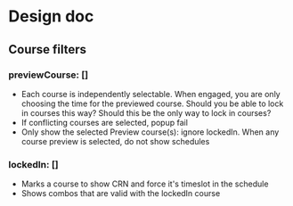 Design doc
==========

## Course filters

### previewCourse: []

- Each course is independently selectable. When engaged, you are only choosing the time for the previewed course. Should you be able to lock in courses this way? Should this be the only way to lock in courses?
- If conflicting courses are selected, popup fail
- Only show the selected Preview course(s): ignore lockedIn. When any course preview is selected, do not show schedules

### lockedIn: []

- Marks a course to show CRN and force it's timeslot in the schedule
- Shows combos that are valid with the lockedIn course
